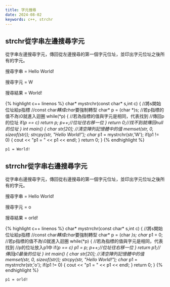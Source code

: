 ```yaml
---
title: 字元搜尋
date: 2024-08-02
keywords: c++, strchr 
---
```


## strchr從字串左邊搜尋字元

從字串左邊搜尋字元，傳回從左邊搜尋的第一個字元位址，並印出字元位址之後所有的字元。

搜尋字串 = Hello World!

搜尋字元 = W

搜尋結果 = World!

{% highlight c++ linenos %}
char* mystrchr(const char* s,int c) {
  //將s開始位址給p指標
  //const char*轉成char*要強制轉型
  char* p = (char *)s;
  //若p指標的值不為\0就進入迴圈
  while(*p) {
    //若為指標的值與字元是相同，代表找到
    //傳回p的位址
    if(*p == c) return p;
    p++;//位址往右移一位
  }
  return 0;//找不到就傳回null的位址
}
int main() {
  char str[20];
  //清空陣列記憶體中的值
  memset(str, 0, sizeof(str));
  strcpy(str, "Hello World!");
  char* p1 = mystrchr(str,'W');
  if(p1 != 0) {
    cout << "p1 = " << p1 << endl;
  }
  return 0;
}
{% endhighlight %}

```
p1 = World!
```

## strrchr從字串右邊搜尋字元

從字串右邊搜尋字元，傳回從右邊搜尋的第一個字元位址，並印出字元位址之後所有的字元。

搜尋字串 = Hello World!

搜尋字元 = o

搜尋結果 = orld!

{% highlight c++ linenos %}
char* mystrrchr(const char* s,int c) {
  //將s開始位址給p指標
  //const char*轉成char*要強制轉型
  char* p = (char *)s;
  char* p1 = 0;
  //若p指標的值不為\0就進入迴圈
  while(*p) {
    //若為指標的值與字元是相同，代表找到
    //p的位址放入p1中
    if(*p == c) p1 = p;
    p++;//位址往右移一位
  }
  return p1;//傳回p1最後的位址
}
int main() {
  char str[20];
  //清空陣列記憶體中的值
  memset(str, 0, sizeof(str));
  strcpy(str, "Hello World!");
  char* p1 = mystrrchr(str,'o');
  if(p1 != 0) {
    cout << "p1 = " << p1 << endl;
  }
  return 0;
}
{% endhighlight %}

```
p1 = orld!
```